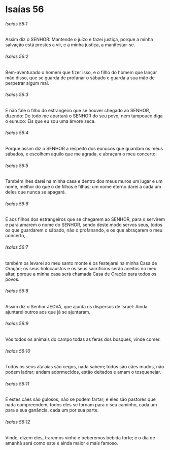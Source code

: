 # Isaías 56

###### Isaías 56:1

Assim diz o SENHOR: Mantende o juízo e fazei justiça, porque a minha salvação está prestes a vir, e a minha justiça, a manifestar-se.

###### Isaías 56:2

Bem-aventurado o homem que fizer isso, e o filho do homem que lançar mão disso, que se guarda de profanar o sábado e guarda a sua mão de perpetrar algum mal.

###### Isaías 56:3

E não fale o filho do estrangeiro que se houver chegado ao SENHOR, dizendo: De todo me apartará o SENHOR do seu povo; nem tampouco diga o eunuco: Eis que eu sou uma árvore seca.

###### Isaías 56:4

Porque assim diz o SENHOR a respeito dos eunucos que guardam os meus sábados, e escolhem aquilo que me agrada, e abraçam o meu concerto:

###### Isaías 56:5

Também lhes darei na minha casa e dentro dos meus muros um lugar e um nome, melhor do que o de filhos e filhas; um nome eterno darei a cada um deles que nunca se apagará.

###### Isaías 56:6

E aos filhos dos estrangeiros que se chegarem ao SENHOR, para o servirem e para amarem o nome do SENHOR, sendo deste modo servos seus, todos os que guardarem o sábado, não o profanando, e os que abraçarem o meu concerto,

###### Isaías 56:7

também os levarei ao meu santo monte e os festejarei na minha Casa de Oração; os seus holocaustos e os seus sacrifícios serão aceitos no meu altar, porque a minha casa será chamada Casa de Oração para todos os povos.

###### Isaías 56:8

Assim diz o Senhor JEOVÁ, que ajunta os dispersos de Israel: Ainda ajuntarei outros aos que já se ajuntaram.

###### Isaías 56:9

Vós todos os animais do campo todas as feras dos bosques, vinde comer.

###### Isaías 56:10

Todos os seus atalaias são cegos, nada sabem; todos são cães mudos, não podem ladrar; andam adormecidos, estão deitados e amam o tosquenejar.

###### Isaías 56:11

E estes cães são gulosos, não se podem fartar; e eles são pastores que nada compreendem; todos eles se tornam para o seu caminho, cada um para a sua ganância, cada um por sua parte.

###### Isaías 56:12

Vinde, dizem eles, traremos vinho e beberemos bebida forte; e o dia de amanhã será como este e ainda maior e mais famoso.

